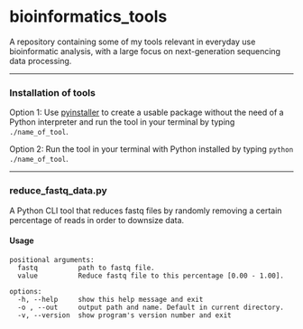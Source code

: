 # bioinformatics_tools
A repository containing some of my tools relevant in everyday use bioinformatic analysis, with a large focus on next-generation sequencing data processing.

-------------------------

### Installation of tools

Option 1: Use [pyinstaller](https://pyinstaller.org/en/stable/) to create a usable package without the need of a Python interpreter and run the tool in your terminal by typing ```./name_of_tool```.

Option 2: Run the tool in your terminal with Python installed by typing ```python ./name_of_tool```.

----------------------------

### reduce_fastq_data.py
A Python CLI tool that reduces fastq files by randomly removing a certain percentage of reads in order to downsize data.

#### Usage
```
positional arguments:
  fastq          path to fastq file.
  value          Reduce fastq file to this percentage [0.00 - 1.00].

options:
  -h, --help     show this help message and exit
  -o , --out     output path and name. Default in current directory.
  -v, --version  show program's version number and exit
```
